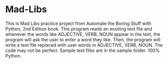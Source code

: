 # Mad-Libs
This is Mad Libs practice project from Automate the Boring Stuff with Python, 2nd Edition book.
This program reads an exsiting text file and whenever the words like ADJECTIVE, VERB, NOUN appear in the text, the program will ask the user to enter a word they like.
Then, the program will write a text file replaced with user words in ADJECTIVE, VERB, NOUN.
The code may not be perfect.
Sample text files are in the sample folder.
100% Python.
